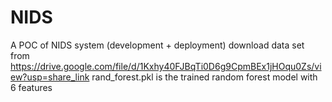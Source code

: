 # NIDS
A POC of NIDS system (development + deployment)
download data set from https://drive.google.com/file/d/1Kxhy40FJBqTi0D6g9CpmBEx1jHOqu0Zs/view?usp=share_link
rand_forest.pkl is the trained random forest model with 6 features
